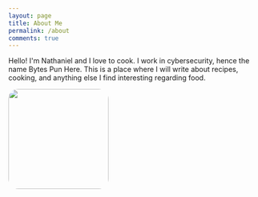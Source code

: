 ```yaml
---
layout: page
title: About Me
permalink: /about
comments: true
---
```


<div class="row justify-content-between">
<div class="col-md-8 pr-5">

Hello! I'm Nathaniel and I love to cook. I work in cybersecurity, hence the name Bytes Pun Here. This is a place where I will write about recipes, cooking, and anything else I find interesting regarding food.

</div>

<div class="col-md-4">
<div class="sticky-top sticky-top-80">

<img src="assets/images/profile.png" style="width:200px; border-radius:10%" />

</div>
</div>
</div>